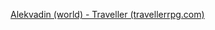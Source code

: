 [Alekvadin (world) - Traveller (travellerrpg.com)](https://wiki.travellerrpg.com/Alekvadin_(world))
